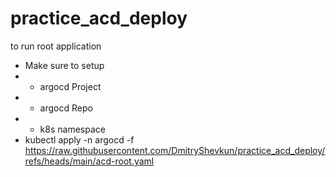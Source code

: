 # practice_acd_deploy

to run root application
- Make sure to setup
- - argocd Project
- - argocd Repo
- - k8s namespace
- kubectl apply -n argocd -f https://raw.githubusercontent.com/DmitryShevkun/practice_acd_deploy/refs/heads/main/acd-root.yaml
